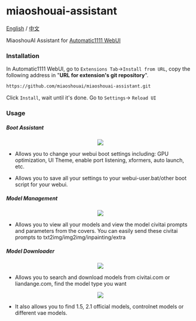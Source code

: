 # miaoshouai-assistant

[English](README.md) / [中文](README_CN.md)

MiaoshouAI Assistant for [Automatic1111 WebUI](https://github.com/AUTOMATIC1111/stable-diffusion-webui)

### Installation
In Automatic1111 WebUI, go to `Extensions Tab`->`Install from URL`, copy the following address in "**URL for extension's git repository**".

```sh
https://github.com/miaoshouai/miaoshouai-assistant.git
```

Click `Install`, wait until it's done. Go to `Settings`-> `Reload UI`

### Usage

##### Boot Assistant

<p align="center">
   <img src="https://msdn.miaoshouai.com/msai/kt/ez/boot_assistant_en.png"/>
</p>

- Allows you to change your webui boot settings including:
GPU optimization, UI Theme, enable port listening, xformers, auto launch, etc.

- Allows you to save all your settings to your webui-user.bat/other boot script for your webui.

##### Model Management

<p align="center">
   <img src="https://msdn.miaoshouai.com/msai/kt/ez/model_manager_en.png"/>
</p>

- Allows you to view all your models and view the model civitai prompts and parameters from the covers.
You can easily send these civitai prompts to txt2img/img2img/inpainting/extra

##### Model Downloader

<p align="center">
   <img src="https://msdn.miaoshouai.com/msai/kt/ez/model_downloader.gif"/>
</p>

- Allows you to search and download models from civitai.com or liandange.com, find the model type you want

<p align="center">
   <img src="https://msdn.miaoshouai.com/msai/kt/ez/controlnet_download.gif"/>
</p>

- It also allows you to find 1.5, 2.1 official models, controlnet models or different vae models.

